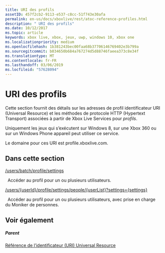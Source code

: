 ```yaml
---
title: URI des profils
assetID: 457f2cb2-9113-e537-c8cc-51f743e30afa
permalink: en-us/docs/xboxlive/rest/atoc-reference-profiles.html
description: " URI des profils"
ms.date: 10/12/2017
ms.topic: article
keywords: xbox live, xbox, jeux, uwp, windows 10, xbox one
ms.localizationpriority: medium
ms.openlocfilehash: 1b381243bec00faa68b37706146769402e3b799a
ms.sourcegitcommit: b034650b684a767274d5d88746faeea373c8e34f
ms.translationtype: MT
ms.contentlocale: fr-FR
ms.lasthandoff: 03/06/2019
ms.locfileid: "57628094"
---
```

# <a name="profiles-uris"></a>URI des profils
 
Cette section fournit des détails sur les adresses de profil identificateur URI (Universal Resource) et les méthodes de protocole HTTP (Hypertext Transport) associées à partir de Xbox Live Services pour *profils*.
 
Uniquement les jeux qui s’exécutent sur Windows 8, sur une Xbox 360 ou sur un Windows Phone appareil peut utiliser ce service.
 
Le domaine pour ces URI est profile.xboxlive.com.
 
<a id="ID4EPB"></a>

 
## <a name="in-this-section"></a>Dans cette section

[/users/batch/profile/settings](uri-usersbatchprofilesettings.md)

&nbsp;&nbsp;Accéder au profil pour un ou plusieurs utilisateurs.

[/users/{userId}/profile/settings/people/{userList}?settings={settings}](uri-usersuseridprofilesettingspeopleuserlist.md)

&nbsp;&nbsp;Accéder au profil pour un ou plusieurs utilisateurs, avec prise en charge du Moniker de personnes.
 
<a id="ID4EYB"></a>

 
## <a name="see-also"></a>Voir également
 
<a id="ID4E1B"></a>

 
##### <a name="parent"></a>Parent 

[Référence de l’identificateur (URI) Universal Resource](../atoc-xboxlivews-reference-uris.md)

   